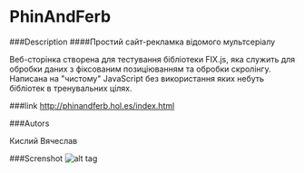 # PhinAndFerb
###Description
####Простий сайт-рекламка відомого мультсеріалу

Веб-сторінка створена для тестування бібліотеки FIX.js, яка служить для обробки даних з фіксованим позиціюванням та обробки скролінгу. 
Написана на "чистому" JavaScript без використання яких небуть бібліотек в тренувальних цілях.

###link
http://phinandferb.hol.es/index.html

###Autors

Кислий Вячеслав 

###Screnshot
![alt tag](https://drive.google.com/uc?export=download&confirm=no_antivirus&id=0B6e_J8luQpfFbVpZVkN1RTB2UzQ)

